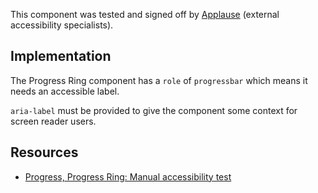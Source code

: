 <vwc-note connotation="success" headline="No issues found">
  <vwc-icon name="check-solid" connotation="success" label="Passed Accessibility Testing" slot="icon" size="0"></vwc-icon>
  <p>This component was tested and signed off by <a href="https://www.applause.com/">Applause</a> (external accessibility specialists).</p>
</vwc-note>

## Implementation

The Progress Ring component has a `role` of `progressbar` which means it needs an accessible label.

`aria-label` must be provided to give the component some context for screen reader users.

## Resources

- [Progress, Progress Ring: Manual accessibility test](https://docs.google.com/spreadsheets/d/1T0GBJe_YJuBjMMNcEaQ-HSKcJ7SDQu0WRWQnRQRCtzE/edit?gid=1175911860#gid=1175911860)

